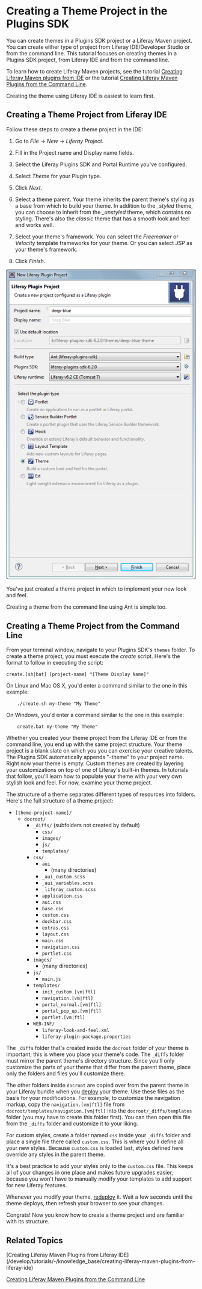# Creating a Theme Project in the Plugins SDK [](id=creating-a-theme-project-in-the-plugins-sdk)

You can create themes in a Plugins SDK project or a Liferay Maven project. You
can create either type of project from Liferay IDE/Developer Studio or from the
command line. This tutorial focuses on creating themes in a Plugins SDK project,
from Liferay IDE and from the command line. 

To learn how to create Liferay Maven projects, see the tutorial
[Creating Liferay Maven plugins from IDE](/develop/tutorials/-/knowledge_base/creating-liferay-maven-plugins-from-liferay-ide) 
or the tutorial
[Creating Liferay Maven Plugins from the Command Line](/develop/tutorials/-/knowledge_base/creating-liferay-maven-plugins-from-the-command-lin). 

Creating the theme using Liferay IDE is easiest to learn first.

## Creating a Theme Project from Liferay IDE

Follow these steps to create a theme project in the IDE:

1.  Go to *File* &rarr; *New* &rarr; *Liferay Project*. 

2.  Fill in the Project name and Display name fields.

3.  Select the Liferay Plugins SDK and Portal Runtime you've configured. 

4.  Select *Theme* for your Plugin type. 

5.  Click *Next*. 

6.  Select a theme parent. Your theme inherits the parent theme's styling as a
    base from which to build your theme. In addition to the *_styled* theme, you
    can choose to inherit from the *_unstyled* theme, which contains no styling.
    There's also the *classic* theme that has a smooth look and feel and works
    well. 

7.  Select your theme's framework. You can select the *Freemarker* or *Velocity*
    template frameworks for your theme. Or you can select *JSP* as your theme's
    framework. 

8.  Click *Finish*.

![Figure 1: Make sure to select the *Theme* plugin type for your Liferay Plugin Project.](../../images/theme-create-a-theme-project.png)

You've just created a theme project in which to implement your new look and
feel. 

Creating a theme from the command line using Ant is simple too.

## Creating a Theme Project from the Command Line

From your terminal window, navigate to your Plugins SDK's `themes` folder. To
create a theme project, you must execute the *create* script. Here's the format
to follow in executing the script: 

    create.[sh|bat] [project-name] "[Theme Display Name]"

On Linux and Mac OS X, you'd enter a command similar to the one in this example:

        ./create.sh my-theme "My Theme"

On Windows, you'd enter a command similar to the one in this example:

        create.bat my-theme "My Theme"

Whether you created your theme project from the Liferay IDE or from the command
line, you end up with the same project structure. Your theme project is a blank
slate on which you you can exercise your creative talents. The Plugins SDK
automatically appends "-theme" to your project name. Right now your theme is
empty. Custom themes are created by layering your customizations on top of one
of Liferay's built-in themes. In tutorials that follow, you'll
learn how to populate your theme with your very own stylish look and feel. For
now, examine your theme project. 

The structure of a theme separates different types of resources into folders.
Here's the full structure of a theme project:

- `[theme-project-name]/`
    - `docroot/`
        - `_diffs/` (subfolders not created by default)
            - `css/`
            - `images/`
            - `js/`
            - `templates/`
        - `css/`
        	- `aui`
        		- (many directories)
        	- `_aui_custom.scss`
        	- `_aui_variables.scss`
        	- `_liferay_custom.scss`
            - `application.css`
            - `aui.css`
            - `base.css`
            - `custom.css`
            - `dockbar.css`
            - `extras.css`
            - `layout.css`
            - `main.css`
            - `navigation.css`
            - `portlet.css`
        - `images/`
            -   (many directories)
        - `js/`
            - `main.js`
        - `templates/`
            - `init_custom.[vm|ftl]`
            - `navigation.[vm|ftl]`
            - `portal_normal.[vm|ftl]`
            - `portal_pop_up.[vm|ftl]`
            - `portlet.[vm|ftl]`
        - `WEB-INF/`
        	- `liferay-look-and-feel.xml`
            - `liferay-plugin-package.properties`
 
The `_diffs` folder that's created inside the `docroot` folder of your theme
is important; this is where you place your theme's code. The `_diffs` folder
must mirror the parent theme's directory structure. Since you'll only customize
the parts of your theme that differ from the parent theme, place only the
folders and files you'll customize there. 

The other folders inside `docroot` are copied over from the parent theme in
your Liferay bundle when you
[deploy](/develop/tutorials/-/knowledge_base/deploying-plugins)
your theme. Use these files as the basis for your modifications. For example, to
customize the navigation markup, copy the `navigation.[vm|ftl]` file from
`docroot/templates/navigation.[vm|ftl]` into the `docroot/_diffs/templates`
folder (you may have to create this folder first). You can then open this file
from the `_diffs` folder and customize it to your liking. 

For custom styles, create a folder named `css` inside your `_diffs` folder and
place a single file there called `custom.css`. This is where you'll define all
your new styles. Because `custom.css` is loaded last, styles defined here
override any styles in the parent theme.

It's a best practice to add your styles only to the `custom.css` file. This
keeps all of your changes in one place and makes future upgrades easier, because
you won't have to manually modify your templates to add support for new Liferay
features. 

Whenever you modify your theme,
[redeploy](/develop/tutorials/-/knowledge_base/deploying-plugins)
it. Wait a few seconds until the theme deploys, then refresh your browser to see
your changes. 

Congrats! Now you know how to create a theme project and are familiar with its
structure. 

## Related Topics

[Creating Liferay Maven Plugins from Liferay IDE] (/develop/tutorials/-/knowledge_base/creating-liferay-maven-plugins-from-liferay-ide)

[Creating Liferay Maven Plugins from the Command Line](/develop/tutorials/-/knowledge_base/creating-liferay-maven-plugins-from-the-command-lin)
